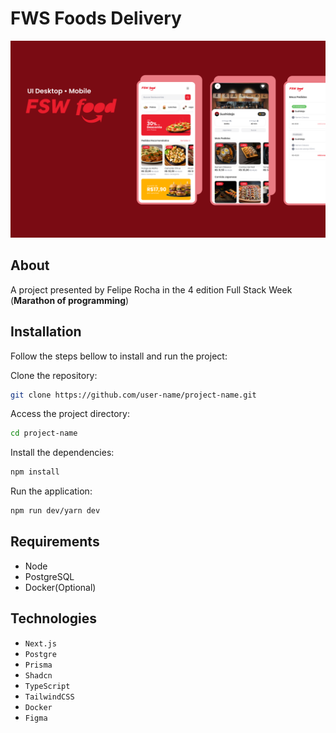 # FWS Foods Delivery

<img src="https://github.com/Lucasasdev/fsw-foods/blob/main/.github/banner.png" alt="banner full stack week foods" width="1200"/>

## About
A project presented by Felipe Rocha in the 4 edition Full Stack Week (**Marathon of programming**)

## Installation

Follow the steps bellow to install and run the project:

Clone the repository:

```bash
git clone https://github.com/user-name/project-name.git

```

Access the project directory:

```bash
cd project-name

```

Install the dependencies:

```bash
npm install

```

Run the application:

```bash
npm run dev/yarn dev
```
## Requirements
- Node
- PostgreSQL
- Docker(Optional)

## Technologies

- ```Next.js```
- ```Postgre```
- ```Prisma```
- ```Shadcn```
- ```TypeScript```
- ```TailwindCSS```
- ```Docker```
- ```Figma```
